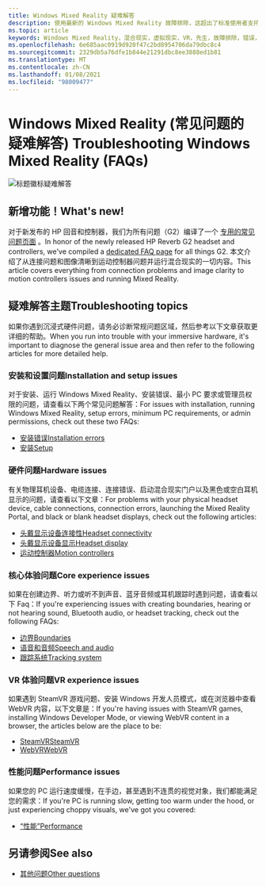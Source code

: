 ```yaml
---
title: Windows Mixed Reality 疑难解答
description: 使用最新的 Windows Mixed Reality 故障排除，这超出了标准使用者支持文档的范围。
ms.topic: article
keywords: Windows Mixed Reality，混合现实，虚拟现实，VR，先生，故障排除，错误，帮助，支持
ms.openlocfilehash: 6e685aac0919d920f47c2bd8954706da79dbc8c4
ms.sourcegitcommit: 2329db5a76dfe1b844e21291dbc8ee3888ed1b81
ms.translationtype: MT
ms.contentlocale: zh-CN
ms.lasthandoff: 01/08/2021
ms.locfileid: "98009477"
---
```

# <a name="troubleshooting-windows-mixed-reality-faqs"></a><span data-ttu-id="366de-104">Windows Mixed Reality (常见问题的疑难解答) </span><span class="sxs-lookup"><span data-stu-id="366de-104">Troubleshooting Windows Mixed Reality (FAQs)</span></span>

![标题徽标疑难解答](images/1050px-Mixedrealityportal.png)

## <a name="whats-new"></a><span data-ttu-id="366de-106">新增功能！</span><span class="sxs-lookup"><span data-stu-id="366de-106">What's new!</span></span>

<span data-ttu-id="366de-107">对于新发布的 HP 回音和控制器，我们为所有问题（G2）编译了一个 [专用的常见问题页面](reverbG2-faq.md) 。</span><span class="sxs-lookup"><span data-stu-id="366de-107">In honor of the newly released HP Reverb G2 headset and controllers, we've compiled a [dedicated FAQ page](reverbG2-faq.md) for all things G2.</span></span> <span data-ttu-id="366de-108">本文介绍了从连接问题和图像清晰到运动控制器问题并运行混合现实的一切内容。</span><span class="sxs-lookup"><span data-stu-id="366de-108">This article covers everything from connection problems and image clarity to motion controllers issues and running Mixed Reality.</span></span>

## <a name="troubleshooting-topics"></a><span data-ttu-id="366de-109">疑难解答主题</span><span class="sxs-lookup"><span data-stu-id="366de-109">Troubleshooting topics</span></span>

<span data-ttu-id="366de-110">如果你遇到沉浸式硬件问题，请务必诊断常规问题区域，然后参考以下文章获取更详细的帮助。</span><span class="sxs-lookup"><span data-stu-id="366de-110">When you run into trouble with your immersive hardware, it's important to diagnose the general issue area and then refer to the following articles for more detailed help.</span></span> 

### <a name="installation-and-setup-issues"></a><span data-ttu-id="366de-111">安装和设置问题</span><span class="sxs-lookup"><span data-stu-id="366de-111">Installation and setup issues</span></span>

<span data-ttu-id="366de-112">对于安装、运行 Windows Mixed Reality、安装错误、最小 PC 要求或管理员权限的问题，请查看以下两个常见问题解答：</span><span class="sxs-lookup"><span data-stu-id="366de-112">For issues with installation, running Windows Mixed Reality, setup errors, minimum PC requirements, or admin permissions, check out these two FAQs:</span></span>

- [<span data-ttu-id="366de-113">安装错误</span><span class="sxs-lookup"><span data-stu-id="366de-113">Installation errors</span></span>](installation_errors.md)
- [<span data-ttu-id="366de-114">安装</span><span class="sxs-lookup"><span data-stu-id="366de-114">Setup</span></span>](wmr-setup-faq.md)

### <a name="hardware-issues"></a><span data-ttu-id="366de-115">硬件问题</span><span class="sxs-lookup"><span data-stu-id="366de-115">Hardware issues</span></span>

<span data-ttu-id="366de-116">有关物理耳机设备、电缆连接、连接错误、启动混合现实门户以及黑色或空白耳机显示的问题，请查看以下文章：</span><span class="sxs-lookup"><span data-stu-id="366de-116">For problems with your physical headset device, cable connections, connection errors, launching the Mixed Reality Portal, and black or blank headset displays, check out the following articles:</span></span>

- [<span data-ttu-id="366de-117">头戴显示设备连接性</span><span class="sxs-lookup"><span data-stu-id="366de-117">Headset connectivity</span></span>](headset-connectivity.md)
- [<span data-ttu-id="366de-118">头戴显示设备显示</span><span class="sxs-lookup"><span data-stu-id="366de-118">Headset display</span></span>](headset-display.md)
- [<span data-ttu-id="366de-119">运动控制器</span><span class="sxs-lookup"><span data-stu-id="366de-119">Motion controllers</span></span>](motion-controller-problems.md)

### <a name="core-experience-issues"></a><span data-ttu-id="366de-120">核心体验问题</span><span class="sxs-lookup"><span data-stu-id="366de-120">Core experience issues</span></span>

<span data-ttu-id="366de-121">如果在创建边界、听力或听不到声音、蓝牙音频或耳机跟踪时遇到问题，请查看以下 Faq：</span><span class="sxs-lookup"><span data-stu-id="366de-121">If you're experiencing issues with creating boundaries, hearing or not hearing sound, Bluetooth audio, or headset tracking, check out the following FAQs:</span></span>

- [<span data-ttu-id="366de-122">边界</span><span class="sxs-lookup"><span data-stu-id="366de-122">Boundaries</span></span>](boundary-questions.md)
- [<span data-ttu-id="366de-123">语音和音频</span><span class="sxs-lookup"><span data-stu-id="366de-123">Speech and audio</span></span>](speech-and-audio.md)
- [<span data-ttu-id="366de-124">跟踪系统</span><span class="sxs-lookup"><span data-stu-id="366de-124">Tracking system</span></span>](tracking.md)

### <a name="vr-experience-issues"></a><span data-ttu-id="366de-125">VR 体验问题</span><span class="sxs-lookup"><span data-stu-id="366de-125">VR experience issues</span></span>

<span data-ttu-id="366de-126">如果遇到 SteamVR 游戏问题、安装 Windows 开发人员模式，或在浏览器中查看 WebVR 内容，以下文章是：</span><span class="sxs-lookup"><span data-stu-id="366de-126">If you're having issues with SteamVR games, installing Windows Developer Mode, or viewing WebVR content in a browser, the articles below are the place to be:</span></span>

- [<span data-ttu-id="366de-127">SteamVR</span><span class="sxs-lookup"><span data-stu-id="366de-127">SteamVR</span></span>](steamvr-questions.md)
- [<span data-ttu-id="366de-128">WebVR</span><span class="sxs-lookup"><span data-stu-id="366de-128">WebVR</span></span>](webvr-questions.md)

### <a name="performance-issues"></a><span data-ttu-id="366de-129">性能问题</span><span class="sxs-lookup"><span data-stu-id="366de-129">Performance issues</span></span> 

<span data-ttu-id="366de-130">如果您的 PC 运行速度缓慢，在手边，甚至遇到不连贯的视觉对象，我们都能满足您的需求：</span><span class="sxs-lookup"><span data-stu-id="366de-130">If you're PC is running slow, getting too warm under the hood, or just experiencing choppy visuals, we've got you covered:</span></span>

- [<span data-ttu-id="366de-131">“性能”</span><span class="sxs-lookup"><span data-stu-id="366de-131">Performance</span></span>](performance-questions.md)

## <a name="see-also"></a><span data-ttu-id="366de-132">另请参阅</span><span class="sxs-lookup"><span data-stu-id="366de-132">See also</span></span>
- [<span data-ttu-id="366de-133">其他问题</span><span class="sxs-lookup"><span data-stu-id="366de-133">Other questions</span></span>](other-questions.md)

